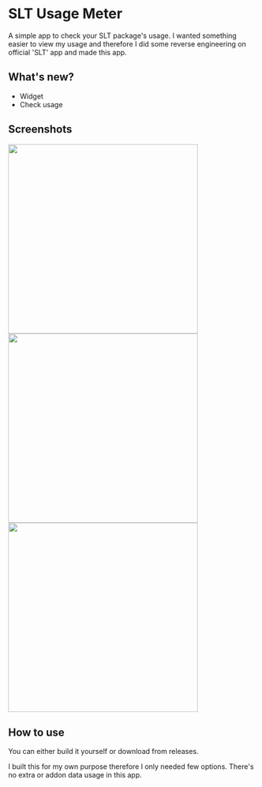 # SLT Usage Meter

A simple app to check your SLT package's usage. I wanted something easier to view my usage and therefore I did some reverse engineering on official 'SLT' app and made this app. 

## What's new?
* Widget
* Check usage

## Screenshots

<img src="https://github.com/SShattered/SLT-Usage-Meter/assets/4478457/b9d4c7b3-91fd-4332-ba15-1fafb2972081" width="384">
<img src="https://github.com/SShattered/SLT-Usage-Meter/assets/4478457/94ca2890-6039-478d-910e-4f1344e9b3cb" width="384">
<img src="https://github.com/SShattered/SLT-Usage-Meter/assets/4478457/9fd676a3-a955-44f8-beb2-974a017cee38" width="384">

## How to use

You can either build it yourself or download from releases.

I built this for my own purpose therefore I only needed few options. There's no extra or addon data usage in this app.

